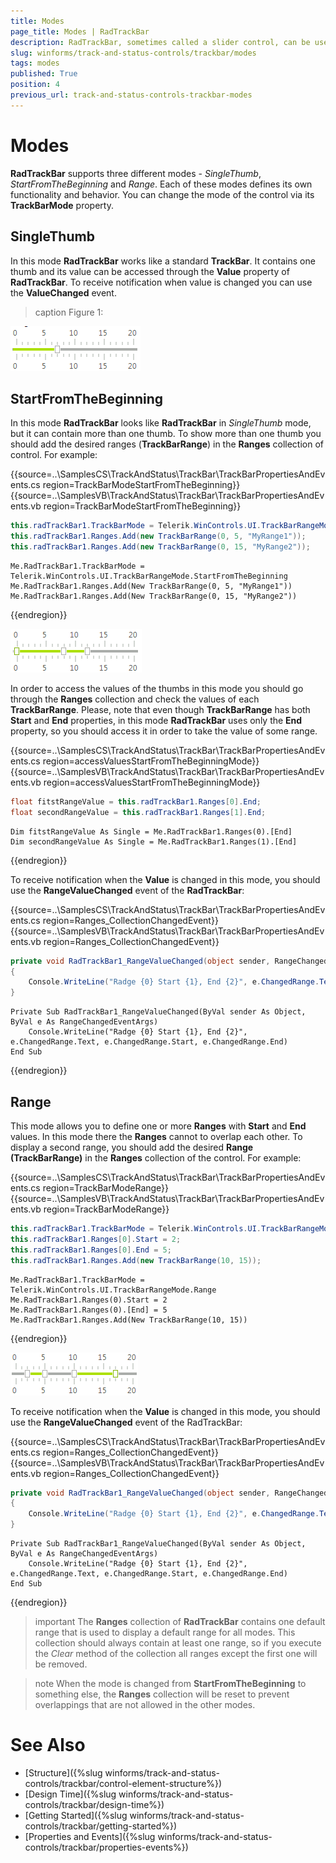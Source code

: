 ```yaml
---
title: Modes
page_title: Modes | RadTrackBar
description: RadTrackBar, sometimes called a slider control, can be used for navigating a large amount of information or for visually adjusting a numeric setting.
slug: winforms/track-and-status-controls/trackbar/modes
tags: modes
published: True
position: 4
previous_url: track-and-status-controls-trackbar-modes
---
```


# Modes

**RadTrackBar** supports three different modes - *SingleThumb*, *StartFromTheBeginning* and *Range*. Each of these modes defines its own functionality and behavior. You can change the mode of the control via its __TrackBarMode__ property.
      
## SingleThumb

In this mode **RadTrackBar** works like a standard **TrackBar**. It contains one thumb and its value can be accessed through the __Value__ property of **RadTrackBar**. To receive notification when value is changed you can use the __ValueChanged__ event.

>caption Figure 1: 

![track-and-status-controls-trackbar-modes 001](images/track-and-status-controls-trackbar-modes001.png)

## StartFromTheBeginning

In this mode **RadTrackBar** looks like **RadTrackBar** in *SingleThumb* mode, but it can contain more than one thumb. To show more than one thumb you should add the desired ranges (__TrackBarRange__) in the __Ranges__ collection of control. For example:

{{source=..\SamplesCS\TrackAndStatus\TrackBar\TrackBarPropertiesAndEvents.cs region=TrackBarModeStartFromTheBeginning}} 
{{source=..\SamplesVB\TrackAndStatus\TrackBar\TrackBarPropertiesAndEvents.vb region=TrackBarModeStartFromTheBeginning}} 

````C#
this.radTrackBar1.TrackBarMode = Telerik.WinControls.UI.TrackBarRangeMode.StartFromTheBeginning;
this.radTrackBar1.Ranges.Add(new TrackBarRange(0, 5, "MyRange1"));
this.radTrackBar1.Ranges.Add(new TrackBarRange(0, 15, "MyRange2"));

````
````VB.NET
Me.RadTrackBar1.TrackBarMode = Telerik.WinControls.UI.TrackBarRangeMode.StartFromTheBeginning
Me.RadTrackBar1.Ranges.Add(New TrackBarRange(0, 5, "MyRange1"))
Me.RadTrackBar1.Ranges.Add(New TrackBarRange(0, 15, "MyRange2"))

````

{{endregion}} 


![track-and-status-controls-trackbar-modes 002](images/track-and-status-controls-trackbar-modes002.png)

In order to access the values of the thumbs in this mode you should go through the __Ranges__ collection and check the values of each __TrackBarRange__. Please, note that even though __TrackBarRange__ has both __Start__ and __End__ properties, in this mode **RadTrackBar** uses only the __End__ property, so you should access it in order to take the value of some range.

{{source=..\SamplesCS\TrackAndStatus\TrackBar\TrackBarPropertiesAndEvents.cs region=accessValuesStartFromTheBeginningMode}} 
{{source=..\SamplesVB\TrackAndStatus\TrackBar\TrackBarPropertiesAndEvents.vb region=accessValuesStartFromTheBeginningMode}} 

````C#
float fitstRangeValue = this.radTrackBar1.Ranges[0].End;
float secondRangeValue = this.radTrackBar1.Ranges[1].End;

````
````VB.NET
Dim fitstRangeValue As Single = Me.RadTrackBar1.Ranges(0).[End]
Dim secondRangeValue As Single = Me.RadTrackBar1.Ranges(1).[End]

````

{{endregion}} 

To receive notification when the **Value** is changed in this mode, you should use the __RangeValueChanged__ event of the __RadTrackBar__:

{{source=..\SamplesCS\TrackAndStatus\TrackBar\TrackBarPropertiesAndEvents.cs region=Ranges_CollectionChangedEvent}} 
{{source=..\SamplesVB\TrackAndStatus\TrackBar\TrackBarPropertiesAndEvents.vb region=Ranges_CollectionChangedEvent}}
````C#
private void RadTrackBar1_RangeValueChanged(object sender, RangeChangedEventArgs e)
{
    Console.WriteLine("Radge {0} Start {1}, End {2}", e.ChangedRange.Text, e.ChangedRange.Start, e.ChangedRange.End);
}

````
````VB.NET
Private Sub RadTrackBar1_RangeValueChanged(ByVal sender As Object, ByVal e As RangeChangedEventArgs)
    Console.WriteLine("Radge {0} Start {1}, End {2}", e.ChangedRange.Text, e.ChangedRange.Start, e.ChangedRange.End)
End Sub

```` 
 

{{endregion}} 

## Range

This mode allows you to define one or more __Ranges__ with __Start__ and __End__ values.  In this mode there the __Ranges__ cannot to overlap each other. To display a second range, you should add the desired __Range (TrackBarRange)__ in the __Ranges__ collection of the control. For example:

{{source=..\SamplesCS\TrackAndStatus\TrackBar\TrackBarPropertiesAndEvents.cs region=TrackBarModeRange}} 
{{source=..\SamplesVB\TrackAndStatus\TrackBar\TrackBarPropertiesAndEvents.vb region=TrackBarModeRange}} 

````C#
this.radTrackBar1.TrackBarMode = Telerik.WinControls.UI.TrackBarRangeMode.Range;
this.radTrackBar1.Ranges[0].Start = 2;
this.radTrackBar1.Ranges[0].End = 5;
this.radTrackBar1.Ranges.Add(new TrackBarRange(10, 15));

````
````VB.NET
Me.RadTrackBar1.TrackBarMode = Telerik.WinControls.UI.TrackBarRangeMode.Range
Me.RadTrackBar1.Ranges(0).Start = 2
Me.RadTrackBar1.Ranges(0).[End] = 5
Me.RadTrackBar1.Ranges.Add(New TrackBarRange(10, 15))

````

{{endregion}} 

![track-and-status-controls-trackbar-modes 003](images/track-and-status-controls-trackbar-modes003.png)

To receive notification when the **Value** is changed in this mode, you should use the __RangeValueChanged__ event of the RadTrackBar:

{{source=..\SamplesCS\TrackAndStatus\TrackBar\TrackBarPropertiesAndEvents.cs region=Ranges_CollectionChangedEvent}} 
{{source=..\SamplesVB\TrackAndStatus\TrackBar\TrackBarPropertiesAndEvents.vb region=Ranges_CollectionChangedEvent}}
````C#
private void RadTrackBar1_RangeValueChanged(object sender, RangeChangedEventArgs e)
{
    Console.WriteLine("Radge {0} Start {1}, End {2}", e.ChangedRange.Text, e.ChangedRange.Start, e.ChangedRange.End);
}

````
````VB.NET
Private Sub RadTrackBar1_RangeValueChanged(ByVal sender As Object, ByVal e As RangeChangedEventArgs)
    Console.WriteLine("Radge {0} Start {1}, End {2}", e.ChangedRange.Text, e.ChangedRange.Start, e.ChangedRange.End)
End Sub

```` 

 

{{endregion}} 

>important The __Ranges__ collection of **RadTrackBar** contains one default range that is used to display a default range for all modes. This collection should always contain at least one range, so if you execute the *Clear* method of the collection all ranges except the first one will be removed.
>

>note When the mode is changed from __StartFromTheBeginning__ to something else, the __Ranges__ collection will be reset to prevent overlappings that are not allowed in the other modes.
>

# See Also

* [Structure]({%slug winforms/track-and-status-controls/trackbar/control-element-structure%})	
* [Design Time]({%slug winforms/track-and-status-controls/trackbar/design-time%})
* [Getting Started]({%slug winforms/track-and-status-controls/trackbar/getting-started%})	
* [Properties and Events]({%slug winforms/track-and-status-controls/trackbar/properties-events%})	
